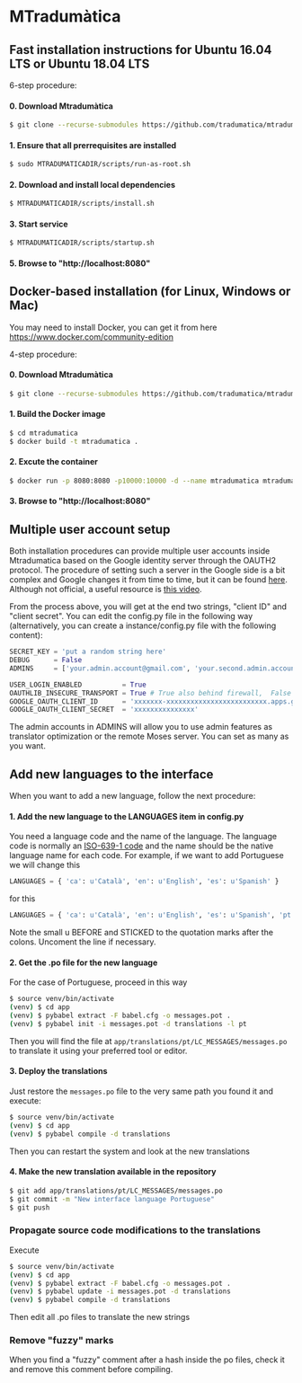 # MTradumàtica

## Fast installation instructions for Ubuntu 16.04 LTS or Ubuntu 18.04 LTS

6-step procedure:

#### 0. Download Mtradumàtica

```bash
$ git clone --recurse-submodules https://github.com/tradumatica/mtradumatica
```


#### 1. Ensure that all prerrequisites are installed
 
```bash
$ sudo MTRADUMATICADIR/scripts/run-as-root.sh
```

#### 2. Download and install local dependencies
 
```bash
$ MTRADUMATICADIR/scripts/install.sh
```

#### 3. Start service

```bash
$ MTRADUMATICADIR/scripts/startup.sh
```

#### 5. Browse to "http://localhost:8080"

## Docker-based installation (for Linux, Windows or Mac)

You may need to install Docker, you can get it from here https://www.docker.com/community-edition

4-step procedure:

#### 0. Download Mtradumàtica

```bash
$ git clone --recurse-submodules https://github.com/tradumatica/mtradumatica
```

#### 1. Build the Docker image

```bash
$ cd mtradumatica
$ docker build -t mtradumatica .
```

#### 2. Excute the container

```bash
$ docker run -p 8080:8080 -p10000:10000 -d --name mtradumatica mtradumatica
```

#### 3. Browse to "http://localhost:8080"

## Multiple user account setup

Both installation procedures can provide multiple user accounts inside Mtradumatica based on the Google identity server through the OAUTH2 protocol. The procedure of setting such a server in the Google side is a bit complex and Google changes it from time to time, but it can be found [here]( https://developers.google.com/identity/protocols/OAuth2UserAgent). Although not official, a useful resource is [this video](https://www.youtube.com/watch?v=A_5zc3DYZfs).

From the process above, you will get at the end two strings, "client ID" and "client secret". You can edit the config.py file in the following way (alternatively, you can create a instance/config.py file with the following content):

```python
SECRET_KEY = 'put a random string here'
DEBUG      = False
ADMINS     = ['your.admin.account@gmail.com', 'your.second.admin.account@gmail.com']

USER_LOGIN_ENABLED          = True
OAUTHLIB_INSECURE_TRANSPORT = True # True also behind firewall,  False -> require HTTPS
GOOGLE_OAUTH_CLIENT_ID      = 'xxxxxxx-xxxxxxxxxxxxxxxxxxxxxxxxx.apps.googleusercontent.com'
GOOGLE_OAUTH_CLIENT_SECRET  = 'xxxxxxxxxxxxxxx'
```
The admin accounts in ADMINS will allow you to use admin features as translator optimization or the remote Moses server. You can set as many as you want.

## Add new languages to the interface

When you want to add a new language, follow the next procedure:

#### 1. Add the new language to the LANGUAGES item in config.py

You need a language code and the name of the language. The language code is
normally an [ISO-639-1 code](https://en.wikipedia.org/wiki/List_of_ISO_639-1_codes)
and the name should be the native language name for each code. For example,
if we want to add Portuguese we will change this

```python
LANGUAGES = { 'ca': u'Català', 'en': u'English', 'es': u'Spanish' }
```

for this

```python
LANGUAGES = { 'ca': u'Català', 'en': u'English', 'es': u'Spanish', 'pt': u'Português'}
```
Note the small u BEFORE and STICKED to the quotation marks after the colons.
Uncoment the line if necessary.

#### 2. Get the .po file for the new language

For the case of Portuguese, proceed in this way

```bash
$ source venv/bin/activate
(venv) $ cd app
(venv) $ pybabel extract -F babel.cfg -o messages.pot .
(venv) $ pybabel init -i messages.pot -d translations -l pt
```

Then you will find the file at `app/translations/pt/LC_MESSAGES/messages.po`
to translate it using your preferred tool or editor.

#### 3. Deploy the translations

Just restore the `messages.po` file to the very same path you found it and
execute:

```bash
$ source venv/bin/activate
(venv) $ cd app
(venv) $ pybabel compile -d translations
```

Then you can restart the system and look at the new translations

#### 4. Make the new translation available in the repository

```bash
$ git add app/translations/pt/LC_MESSAGES/messages.po
$ git commit -m "New interface language Portuguese"
$ git push
```

### Propagate source code modifications to the translations

Execute

```bash
$ source venv/bin/activate
(venv) $ cd app
(venv) $ pybabel extract -F babel.cfg -o messages.pot .
(venv) $ pybabel update -i messages.pot -d translations
(venv) $ pybabel compile -d translations
```

Then edit all .po files to translate the new strings

### Remove "fuzzy" marks

When you find a "fuzzy" comment after a hash inside the po files, check it
and remove this comment before compiling.
